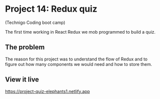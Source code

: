 # Project 14: Redux quiz
(Technigo Coding boot camp)

The first time working in React Redux we mob programmed to build a quiz. 

## The problem

The reason for this project was to understand the flow of Redux and to figure out how many components we would need and how to store them.

## View it live

https://project-quiz-elephants1.netlify.app
